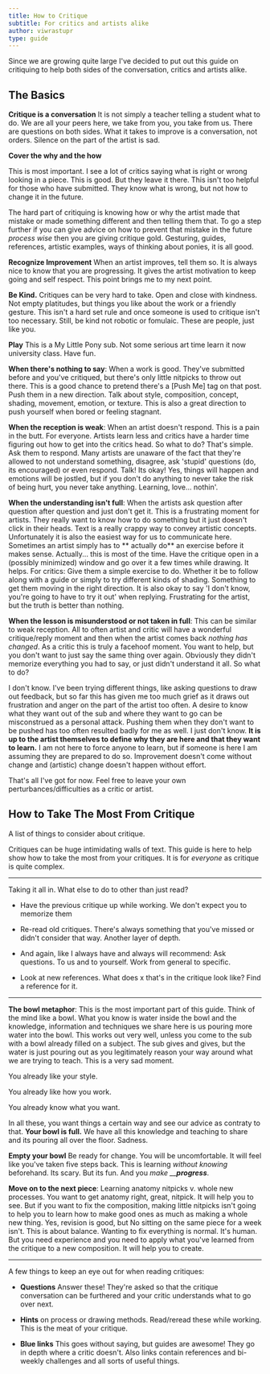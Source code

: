 ```yaml
---
title: How to Critique
subtitle: For critics and artists alike
author: viwrastupr
type: guide
---
```

Since we are growing quite large I've decided to put out this guide on critiquing to help both sides of the conversation, critics and artists alike.


## The Basics

**Critique is a conversation** It is not simply a teacher telling a student what to do. We are all your peers here, we take from you, you take from us. There are questions on both sides. What it takes to improve is a conversation, not orders. Silence on the part of the artist is sad.

**Cover the why and the how**
<Ponymote mote="twiquery" text="Who's that?  What's this?"/>

This is most important. I see a lot of critics saying what is right or wrong looking in a piece. This is good. But they leave it there. This isn't too helpful for those who have submitted. They know what is wrong, but not how to change it in the future.

The hard part of critiquing is knowing how or why the artist made that mistake or made something different and then telling them that. To go a step further if you can give advice on how to prevent that mistake in the future _process wise_ then you are giving critique gold. Gesturing, guides, references, artistic examples, ways of thinking about ponies, it is all good.

**Recognize Improvement** When an artist improves, tell them so. It is always nice to know that you are progressing. It gives the artist motivation to keep going and self respect. This point brings me to my next point.

**Be Kind.** Critiques can be very hard to take. Open and close with kindness. Not empty platitudes, but things you like about the work or a friendly gesture. This isn't a hard set rule and once someone is used to critique isn't too necessary. Still, be kind not robotic or fomulaic. These are people, just like you.

**Play** This is a My Little Pony sub. Not some serious art time learn it now university class. Have fun.
<Ponymote mote="hahaha" text="We need a playful emote other than this one... ahem... *hint* *hint*"/>
<Ponymote mote="derpwizard" text="Even at the university we had fun.  Play!"/>

**When there's nothing to say**: When a work is good. They've submitted before and you've critiqued, but there's only little nitpicks to throw out there. This is a good chance to pretend there's a [Push Me] tag on that post. Push them in a new direction. Talk about style, composition, concept, shading, movement, emotion, or texture. This is also a great direction to push yourself when bored or feeling stagnant.

**When the reception is weak**: When an artist doesn't respond. This is a pain in the butt. For everyone. Artists learn less and critics have a harder time figuring out how to get into the critics head. So what to do? That's simple. Ask them to respond. Many artists are unaware of the fact that they're allowed to not understand something, disagree, ask 'stupid' questions (do, its encouraged) or even respond. Talk! Its okay! Yes, things will happen and emotions will be jostled, but if you don't do anything to never take the risk of being hurt, you never take anything. Learning, love... nothin'.

**When the understanding isn't full**: When the artists ask question after question after question and just don't get it. This is a frustrating moment for artists. They really want to know how to do something but it just doesn't click in their heads. Text is a really crappy way to convey artistic concepts. Unfortunately it is also the easiest way for us to communicate here. Sometimes an artist simply has to ** actually do** an exercise before it makes sense. Actually... this is most of the time. Have the critique open in a (possibly minimized) window and go over it a few times while drawing. It helps. For critics: Give them a simple exercise to do. Whether it be to follow along with a guide or simply to try different kinds of shading. Something to get them moving in the right direction. It is also okay to say 'I don't know, you're going to have to try it out' when replying. Frustrating for the artist, but the truth is better than nothing.

<Ponymote mote="twirage" text="When I say play I mean play dammit!"/>
<Ponymote mote="loveme" text="Try new things!"/>

**When the lesson is misunderstood or not taken in full**: This can be similar to weak reception. All to often artist and critic will have a wonderful critique/reply moment and then when the artist comes back _nothing has changed_. As a critic this is truly a facehoof moment. You want to help, but you don't want to just say the same thing over again. Obviously they didn't memorize everything you had to say, or just didn't understand it all. <Ponymote mote="flutterjerk" text="Or they ignored you,"/><Ponymote mote="ajlie" text="but no one here would do that."/>So what to do?

I don't know. I've been trying different things, like asking questions to draw out feedback, but so far this has given me too much grief as it draws out frustration and anger on the part of the artist too often. A desire to know what they want out of the sub and where they want to go can be misconstrued as a personal attack. Pushing them when they don't want to be pushed has too often resulted badly for me as well. I just don't know.
<Ponymote mote="derpwizard" text="This one makes me sad...  A critic's first purpose is to help but people think they're being attacked.  It is the very opposite of intention."/>
**It is up to the artist themselves to define why they are here and that they want to learn.** I am not here to force anyone to learn, but if someone is here I am assuming they are prepared to do so. Improvement doesn't come without change and (artistic) change doesn't happen without effort.

That's all I've got for now. Feel free to leave your own perturbances/difficulties as a critic or artist.
<Ponymote mote="pinkiefear" text="Or your own perturbances with me."/>


## How to Take The Most From Critique

A list of things to consider about critique.

<Ponymote mote="twismile" text="Lists lists, I love lists."/>

Critiques can be huge intimidating walls of text. This guide is here to help show how to take the most from your critiques. It is for _everyone_ as critique is quite complex.

-----

Taking it all in. What else to do to other than just read?

-   Have the previous critique up while working. We don't expect you to memorize them

-   Re-read old critiques. <Ponymote mote="twistudy" text="Read read read read read."/> There's always something that you've missed or didn't consider that way. Another layer of depth.

-   And again, like I always have and always will recommend: Ask questions. To us and to yourself. Work from general to specific.

-   Look at new references. What does x that's in the critique look like? Find a reference for it.

-----

**The bowl metaphor**: This is the most important part of this guide. Think of the mind like a bowl. What you know is water inside the bowl and the knowledge, information and techniques we share here is us pouring more water into the bowl. This works out very well, unless you come to the sub with a bowl already filled on a subject. The sub gives and gives, but the water is just pouring out as you legitimately reason your way around what we are trying to teach. This is a very sad moment.

You already like your style.

You already like how you work.

You already know what you want.

In all these, you want things a certain way and see our advice as contraty to that. **Your bowl is full.** We have all this knowledge and teaching to share and its pouring all over the floor. Sadness. <Ponymote mote="ppreference" text="You know so many things... but you're not full.  There is always more to learn."/>

**Empty your bowl** Be ready for change. You will be uncomfortable. It will feel like you've taken five steps back. This is learning _without knowing_ beforehand. Its scary. But its fun. And you _make __**progress**_.

**Move on to the next piece**: Learning anatomy nitpicks v. whole new processes. You want to get anatomy right, great, nitpick. It will help you to see. But if you want to fix the composition, making little nitpicks isn't going to help you to learn how to make good ones as much as making a whole new thing. Yes, revision is good, but No sitting on the same piece for a week isn't. This is about balance. Wanting to fix everything is normal. It's human. But you need experience and you need to apply what you've learned from the critique to a new composition. It will help you to create.

-----

A few things to keep an eye out for when reading critiques:

-   **Questions** Answer these! They're asked so that the critique conversation can be furthered and your critic understands what to go over next.

-   **Hints** on process or drawing methods. Read/reread these while working. This is the meat of your critique.

-   **Blue links** This goes without saying, but guides are awesome! They go in depth where a critic doesn't. Also links contain references and bi-weekly challenges and all sorts of useful things.

<Ponymote mote="vinylwhat" text="Quick question!  Why do we have no Fluttershy emote of our own? ...she's Fluttershy."/>

<br>
<br>

<Ponymote mote="lunasad" text="It doesn't end.... actually, it does, today's my last graveyard shift, last day at work and last day for so much internet free time."/>
<Ponymote mote="twipride" text="So its been fun everypony.  I'll be around.  Perhaps more sometimes, perhaps less others.  But it will be different."/>
<Ponymote mote="twismile" text="I'm actually hoping to do more livestreams now that there will be a little time."/>
<Ponymote mote="twistare" text="But my moments will become more precious, so I'm going to be spending time with friends/studying/traveling"/>
